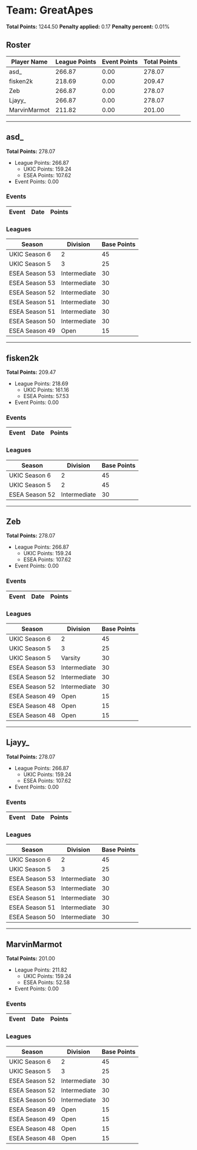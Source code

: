 # Team: GreatApes

**Total Points:** 1244.50
**Penalty applied:** 0.17
**Penalty percent:** 0.01%

## Roster
| Player Name | League Points | Event Points | Total Points |
|-------------|--------------|--------------|-------------|
| asd_ | 266.87 | 0.00 | 278.07 |
| fisken2k | 218.69 | 0.00 | 209.47 |
| Zeb | 266.87 | 0.00 | 278.07 |
| Ljayy_ | 266.87 | 0.00 | 278.07 |
| MarvinMarmot | 211.82 | 0.00 | 201.00 |

---

## asd_

**Total Points:** 278.07

- League Points: 266.87
  - UKIC Points: 159.24
  - ESEA Points: 107.62
- Event Points: 0.00

### Events
| Event | Date | Points |
|-------|------|--------|
### Leagues
| Season | Division | Base Points |
|--------|----------|-------------|
| UKIC Season 6 | 2 | 45 |
| UKIC Season 5 | 3 | 25 |
| ESEA Season 53 | Intermediate | 30 |
| ESEA Season 53 | Intermediate | 30 |
| ESEA Season 52 | Intermediate | 30 |
| ESEA Season 51 | Intermediate | 30 |
| ESEA Season 51 | Intermediate | 30 |
| ESEA Season 50 | Intermediate | 30 |
| ESEA Season 49 | Open | 15 |
---

## fisken2k

**Total Points:** 209.47

- League Points: 218.69
  - UKIC Points: 161.16
  - ESEA Points: 57.53
- Event Points: 0.00

### Events
| Event | Date | Points |
|-------|------|--------|
### Leagues
| Season | Division | Base Points |
|--------|----------|-------------|
| UKIC Season 6 | 2 | 45 |
| UKIC Season 5 | 2 | 45 |
| ESEA Season 52 | Intermediate | 30 |
---

## Zeb

**Total Points:** 278.07

- League Points: 266.87
  - UKIC Points: 159.24
  - ESEA Points: 107.62
- Event Points: 0.00

### Events
| Event | Date | Points |
|-------|------|--------|
### Leagues
| Season | Division | Base Points |
|--------|----------|-------------|
| UKIC Season 6 | 2 | 45 |
| UKIC Season 5 | 3 | 25 |
| UKIC Season 5 | Varsity | 30 |
| ESEA Season 53 | Intermediate | 30 |
| ESEA Season 52 | Intermediate | 30 |
| ESEA Season 52 | Intermediate | 30 |
| ESEA Season 49 | Open | 15 |
| ESEA Season 48 | Open | 15 |
| ESEA Season 48 | Open | 15 |
---

## Ljayy_

**Total Points:** 278.07

- League Points: 266.87
  - UKIC Points: 159.24
  - ESEA Points: 107.62
- Event Points: 0.00

### Events
| Event | Date | Points |
|-------|------|--------|
### Leagues
| Season | Division | Base Points |
|--------|----------|-------------|
| UKIC Season 6 | 2 | 45 |
| UKIC Season 5 | 3 | 25 |
| ESEA Season 53 | Intermediate | 30 |
| ESEA Season 53 | Intermediate | 30 |
| ESEA Season 51 | Intermediate | 30 |
| ESEA Season 51 | Intermediate | 30 |
| ESEA Season 50 | Intermediate | 30 |
---

## MarvinMarmot

**Total Points:** 201.00

- League Points: 211.82
  - UKIC Points: 159.24
  - ESEA Points: 52.58
- Event Points: 0.00

### Events
| Event | Date | Points |
|-------|------|--------|
### Leagues
| Season | Division | Base Points |
|--------|----------|-------------|
| UKIC Season 6 | 2 | 45 |
| UKIC Season 5 | 3 | 25 |
| ESEA Season 52 | Intermediate | 30 |
| ESEA Season 52 | Intermediate | 30 |
| ESEA Season 50 | Intermediate | 30 |
| ESEA Season 49 | Open | 15 |
| ESEA Season 49 | Open | 15 |
| ESEA Season 48 | Open | 15 |
| ESEA Season 48 | Open | 15 |